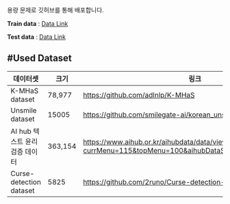 용량 문제로 깃허브를 통해 배포합니다.

**Train data** : [Data Link](https://drive.google.com/file/d/15eYFW64d6SPKtRcSdHt5TkNQTxQdql4m/view?usp=sharing)

**Test data** : [Data Link](https://drive.google.com/file/d/1--efEuJcUeVhA1LHYn6Bn4xAzt_heOYZ/view?usp=sharing)


#Used Dataset
---
|데이터셋|크기|링크|
|------|---|---|
|K-MHaS dataset|78,977|https://github.com/adlnlp/K-MHaS|
|Unsmile dataset|15005|https://github.com/smilegate-ai/korean_unsmile_dataset|
|AI hub 텍스트 윤리검증 데이터|363,154|https://www.aihub.or.kr/aihubdata/data/view.do?currMenu=115&topMenu=100&aihubDataSe=realm&dataSetSn=558|
|Curse-detection dataset|5825|https://github.com/2runo/Curse-detection-data|

